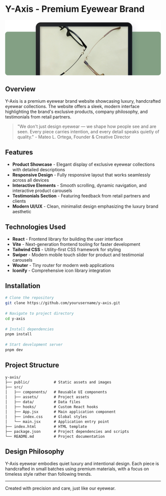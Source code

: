 # Y-Axis - Premium Eyewear Brand

![Y-Axis](/public/hero-img.png)

## Overview

Y-Axis is a premium eyewear brand website showcasing luxury, handcrafted eyewear collections. The website offers a sleek, modern interface highlighting the brand's exclusive products, company philosophy, and testimonials from retail partners.

> "We don't just design eyewear — we shape how people see and are seen. Every piece carries intention, and every detail speaks quietly of quality." - Mateo L. Ortega, Founder & Creative Director

## Features

- **Product Showcase** - Elegant display of exclusive eyewear collections with detailed descriptions
- **Responsive Design** - Fully responsive layout that works seamlessly across all devices
- **Interactive Elements** - Smooth scrolling, dynamic navigation, and interactive product carousels
- **Testimonials Section** - Featuring feedback from retail partners and clients
- **Modern UI/UX** - Clean, minimalist design emphasizing the luxury brand aesthetic

## Technologies Used

- **React** - Frontend library for building the user interface
- **Vite** - Next-generation frontend tooling for faster development
- **Tailwind CSS** - Utility-first CSS framework for styling
- **Swiper** - Modern mobile touch slider for product and testimonial carousels
- **Wouter** - Tiny router for modern web applications
- **Iconify** - Comprehensive icon library integration

## Installation

```bash
# Clone the repository
git clone https://github.com/yourusername/y-axis.git

# Navigate to project directory
cd y-axis

# Install dependencies
pnpm install

# Start development server
pnpm dev
```

## Project Structure

```text
y-axis/
├── public/           # Static assets and images
├── src/
│   ├── components/   # Reusable UI components
│   ├── assets/       # Project assets
│   ├── data/         # Data files
│   ├── hooks/        # Custom React hooks
│   ├── App.jsx       # Main application component
│   ├── index.css     # Global styles
│   └── main.jsx      # Application entry point
├── index.html        # HTML template
├── package.json      # Project dependencies and scripts
└── README.md         # Project documentation
```

## Design Philosophy

Y-Axis eyewear embodies quiet luxury and intentional design. Each piece is handcrafted in small batches using premium materials, with a focus on timeless style rather than following trends.

---

Created with precision and care, just like our eyewear.
